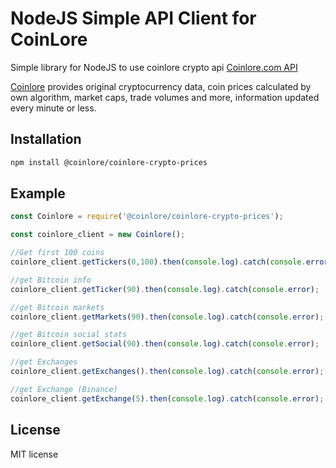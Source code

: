 # NodeJS Simple API Client for CoinLore

Simple library for NodeJS to use coinlore crypto api [Coinlore.com API](https://www.coinlore.com/cryptocurrency-data-api)

[Coinlore](https://www.coinlore.com) provides original cryptocurrency data, coin prices calculated by own algorithm, market caps, trade volumes and more, information updated every minute or less.

## Installation

```sh
npm install @coinlore/coinlore-crypto-prices
```

## Example

```js
const Coinlore = require('@coinlore/coinlore-crypto-prices');

const coinlore_client = new Coinlore();

//Get first 100 coins
coinlore_client.getTickers(0,100).then(console.log).catch(console.error);

//get Bitcoin info
coinlore_client.getTicker(90).then(console.log).catch(console.error);

//get Bitcoin markets
coinlore_client.getMarkets(90).then(console.log).catch(console.error);

//get Bitcoin social stats
coinlore_client.getSocial(90).then(console.log).catch(console.error);

//get Exchanges
coinlore_client.getExchanges().then(console.log).catch(console.error);

//get Exchange (Binance)
coinlore_client.getExchange(5).then(console.log).catch(console.error);

```

## License

MIT license